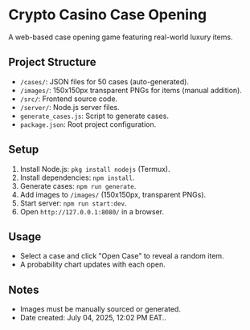 # Crypto Casino Case Opening

A web-based case opening game featuring real-world luxury items.

## Project Structure
- `/cases/`: JSON files for 50 cases (auto-generated).
- `/images/`: 150x150px transparent PNGs for items (manual addition).
- `/src/`: Frontend source code.
- `/server/`: Node.js server files.
- `generate_cases.js`: Script to generate cases.
- `package.json`: Root project configuration.

## Setup
1. Install Node.js: `pkg install nodejs` (Termux).
2. Install dependencies: `npm install`.
3. Generate cases: `npm run generate`.
4. Add images to `/images/` (150x150px, transparent PNGs).
5. Start server: `npm run start:dev`.
6. Open `http://127.0.0.1:8080/` in a browser.

## Usage
- Select a case and click "Open Case" to reveal a random item.
- A probability chart updates with each open.

## Notes
- Images must be manually sourced or generated.
- Date created: July 04, 2025, 12:02 PM EAT..

